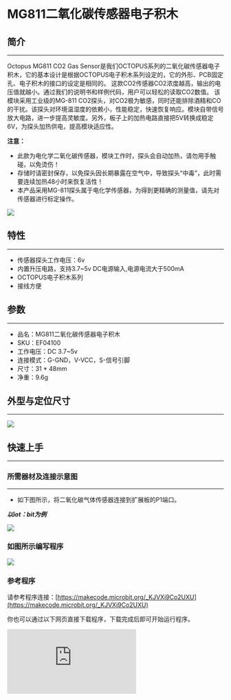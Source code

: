 # MG811二氧化碳传感器电子积木

## 简介
---

Octopus MG811 CO2 Gas Sensor是我们OCTOPUS系列的二氧化碳传感器电子积木，它的基本设计是根据OCTOPUS电子积木系列设定的，它的外形、PCB固定孔、电子积木的接口的设定是相同的。
这款CO2传感器CO2浓度越高，输出的电压值就越小。通过我们的说明书和样例代码，用户可以轻松的读取CO2数值。
该模块采用工业级的MG-811 CO2探头，对CO2极为敏感，同时还能排除酒精和CO的干扰。该探头对环境温湿度的依赖小，性能稳定，快速恢复响应。模块自带信号放大电路，进一步提高灵敏度。另外，板子上的加热电路直接把5V转换成稳定6V，为探头加热供电，提高模块适应性。

**注意：**

- 此款为电化学二氧化碳传感器，模块工作时，探头会自动加热，请勿用手触碰，以免烫伤！
- 存储时请密封保存，以免探头因长期暴露在空气中，导致探头“中毒”，此时需要连续加热48小时来恢复活性！
- 本产品采用MG-811探头属于电化学传感器，为得到更精确的测量值，请先对传感器进行标定操作。

![](https://wiki-media-ef.oss-cn-hongkong.aliyuncs.com/docs/microbit/sensor/octopus-sensors/sensor/images/04100_00.jpg)

## 特性
---
- 传感器探头工作电压：6v
- 内置升压电路，支持3.7~5v DC电源输入,电源电流大于500mA
- OCTOPUS电子积木系列
- 接线方便

## 参数
---
- 品名：MG811二氧化碳传感器电子积木
- SKU：EF04100
- 工作电压：DC 3.7~5v
- 连接模式：G-GND，V-VCC，S-信号引脚
- 尺寸：31 * 48mm
- 净重：9.6g

## 外型与定位尺寸
---

![](https://wiki-media-ef.oss-cn-hongkong.aliyuncs.com/docs/microbit/sensor/octopus-sensors/sensor/images/04100_02.png)

## 快速上手
---


### 所需器材及连接示意图
---

- 如下图所示，将二氧化碳气体传感器连接到扩展板的P1端口。

***以iot：bit为例***



![](https://wiki-media-ef.oss-cn-hongkong.aliyuncs.com/docs/microbit/sensor/octopus-sensors/sensor/images/04029_03.png)




### 如图所示编写程序



![](https://wiki-media-ef.oss-cn-hongkong.aliyuncs.com/docs/microbit/sensor/octopus-sensors/sensor/images/04029_04.png)




### 参考程序
请参考程序连接：[https://makecode.microbit.org/_KJVXj9Co2UXU](https://makecode.microbit.org/_KJVXj9Co2UXU)

你也可以通过以下网页直接下载程序，下载完成后即可开始运行程序。

<div
    style={{
        position: 'relative',
        paddingBottom: '60%',
        overflow: 'hidden',
    }}
>
    <iframe
        src="https://makecode.microbit.org/_KJVXj9Co2UXU"
        frameborder="0"
        sandbox="allow-popups allow-forms allow-scripts allow-same-origin"
        style={{
            position: 'absolute',
            width: '100%',
            height: '100%',
        }}
    />
</div>
---

### 结果
- 硬件连接后需要预热三分钟，等读数相对稳定后再将传感器探头靠近被测气体进行检测。
- 随着环境二氧化碳气体浓度的改变，micro:bit的led显示器上显示的数值随之变化。

## python编程
---


### 步骤 1
下载压缩包并解压[Octopus_MicroPython-master](https://github.com/lionyhw/Octopus_MicroPython/archive/master.zip)
打开[Python editor](https://python.microbit.org/v/2.0)

![](https://wiki-media-ef.oss-cn-hongkong.aliyuncs.com/docs/microbit/sensor/octopus-sensors/sensor/images/05001_07.png)

为了给二氧化碳气体传感器编程，我们需要添加co2.py。点击Load/Save，然后点击Show Files（1）下拉菜单，再点击Add file在本地找到下载并解压完成的Octopus_MicroPython-master文件夹，从中选择co2.py添加进来。

![](https://wiki-media-ef.oss-cn-hongkong.aliyuncs.com/docs/microbit/sensor/octopus-sensors/sensor/images/05001_08.png)
![](https://wiki-media-ef.oss-cn-hongkong.aliyuncs.com/docs/microbit/sensor/octopus-sensors/sensor/images/05001_09.png)
![](https://wiki-media-ef.oss-cn-hongkong.aliyuncs.com/docs/microbit/sensor/octopus-sensors/sensor/images/04100_10.png)

### 步骤 2
### 参考程序
```
from microbit import *
from co2 import *

co2 = CO2(pin1)
while True:
    print(co2.get_co2())
```


### 结果
- 在micro:bit的LED矩阵上显示当前二氧化碳传感器返回的读数。

### 硬件连接

将模块通过带扣杜邦线插入Arduino UNO上的A0引脚，Arduino主控板必须外接供电（7.5V-9V）。

![](https://wiki-media-ef.oss-cn-hongkong.aliyuncs.com/docs/microbit/sensor/octopus-sensors/sensor/images/04100_01.jpg)

### 软件编程

#### 标定操作

本模块采用的MG-811探头属于电化学传感器，为得到更精确的测量值，请先对传感器进行标定操作。
给本模块提供稳定的电源，探头工作后会进行加热。请将本模块放在空气清新的地方，连续加热48小时。然后测量本模块的输出电压，将输出电压值(单位：V)除以8.5，得到的数值填入代码中的宏定义：
```
#define ZERO_POINT_VOLTAGE (此处改成：电压值(V)/8.5)
```

例如，用万用表测量CO2模块输出的电压为2.4V，那么2.4/8.5=0.282, 则修改如下：

```
#define ZERO_POINT_VOLTAGE (0.282)
```

代码修改完，重新上传至Arduino主控板。至此，标定完成了。之后可用于实际的测量。

#### 示例代码
```
/*******************Demo for MG-811 Gas Sensor Module V1.1*****************************
************************************************************************************/

/************************Hardware Related Macros************************************/
#define         MG_PIN                       (A0)     //define which analog input channel you are going to use
#define         DC_GAIN                      (8.5)   //define the DC gain of amplifier

/***********************Software Related Macros************************************/
#define         READ_SAMPLE_INTERVAL         (50)    //define how many samples you are going to take in normal operation
#define         READ_SAMPLE_TIMES            (5)     //define the time interval(in milisecond) between each samples in
                                                     //normal operation

/**********************Application Related Macros**********************************/
//These two values differ from sensor to sensor. user should derermine this value.
#define         ZERO_POINT_VOLTAGE           (0.220) //define the output of the sensor in volts when the concentration of CO2 is 400PPM
#define         REACTION_VOLTGAE             (0.030) //define the voltage drop of the sensor when move the sensor from air into 1000ppm CO2

/*****************************Globals***********************************************/
float           CO2Curve[3]  =  {2.602,ZERO_POINT_VOLTAGE,(REACTION_VOLTGAE/(2.602-3))};
                                     //two points are taken from the curve.
                                     //with these two points, a line is formed which is
                                     //"approximately equivalent" to the original curve.
                                     //data format:{ x, y, slope}; point1: (lg400, 0.324), point2: (lg4000, 0.280)
                                     //slope = ( reaction voltage ) / (log400 –log1000)

void setup()
{
   Serial.begin(9600);              //UART setup, baudrate = 9600bps
   Serial.print("MG-811 Demostration\n");
}

void loop()
{
    int percentage;
    float volts;

    volts = MGRead(MG_PIN);
    Serial.print( "SEN0159:" );
    Serial.print(volts);
    Serial.print( "V           " );

    percentage = MGGetPercentage(volts,CO2Curve);
    Serial.print("CO2:");
    if (percentage == -1) {
        Serial.print( "<400" );
    } else {
        Serial.print(percentage);
    }

    Serial.print( "ppm" );
    Serial.print("\n");

    delay(500);
}

/*****************************  MGRead *********************************************
Input:   mg_pin - analog channel
Output:  output of SEN-000007
Remarks: This function reads the output of SEN-000007
************************************************************************************/
float MGRead(int mg_pin)
{
    int i;
    float v=0;

    for (i=0;i<READ_SAMPLE_TIMES;i++) {
        v += analogRead(mg_pin);
        delay(READ_SAMPLE_INTERVAL);
    }
    v = (v/READ_SAMPLE_TIMES) *5/1024 ;
    return v;
}

/*****************************  MQGetPercentage **********************************
Input:   volts   - SEN-000007 output measured in volts
         pcurve  - pointer to the curve of the target gas
Output:  ppm of the target gas
Remarks: By using the slope and a point of the line. The x(logarithmic value of ppm)
         of the line could be derived if y(MG-811 output) is provided. As it is a
         logarithmic coordinate, power of 10 is used to convert the result to non-logarithmic
         value.
************************************************************************************/
int  MGGetPercentage(float volts, float *pcurve)
{
   if ((volts/DC_GAIN )>=ZERO_POINT_VOLTAGE) {
      return -1;
   } else {
      return pow(10, ((volts/DC_GAIN)-pcurve[1])/pcurve[2]+pcurve[0]);
   }
}
```


### 结果

打开串口监视器，大约五分钟后，你会得到你周围二氧化碳浓度的数据。

## 常见问题
